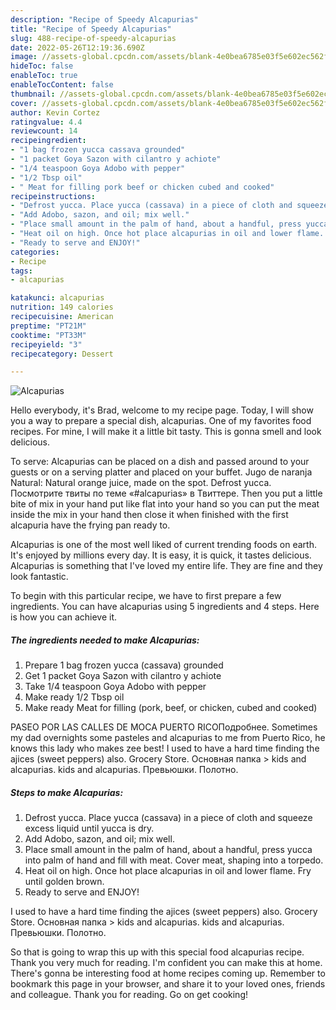 ```yaml
---
description: "Recipe of Speedy Alcapurias"
title: "Recipe of Speedy Alcapurias"
slug: 488-recipe-of-speedy-alcapurias
date: 2022-05-26T12:19:36.690Z
image: //assets-global.cpcdn.com/assets/blank-4e0bea6785e03f5e602ec562f230caae08da540cada707380b4fe1bbebba43da.png
hideToc: false
enableToc: true
enableTocContent: false
thumbnail: //assets-global.cpcdn.com/assets/blank-4e0bea6785e03f5e602ec562f230caae08da540cada707380b4fe1bbebba43da.png
cover: //assets-global.cpcdn.com/assets/blank-4e0bea6785e03f5e602ec562f230caae08da540cada707380b4fe1bbebba43da.png
author: Kevin Cortez
ratingvalue: 4.4
reviewcount: 14
recipeingredient:
- "1 bag frozen yucca cassava grounded"
- "1 packet Goya Sazon with cilantro y achiote"
- "1/4 teaspoon Goya Adobo with pepper"
- "1/2 Tbsp oil"
- " Meat for filling pork beef or chicken cubed and cooked"
recipeinstructions:
- "Defrost yucca. Place yucca (cassava) in a piece of cloth and squeeze excess liquid until yucca is dry."
- "Add Adobo, sazon, and oil; mix well."
- "Place small amount in the palm of hand, about a handful, press yucca into palm of hand and fill with meat. Cover meat, shaping into a torpedo."
- "Heat oil on high. Once hot place alcapurias in oil and lower flame. Fry until golden brown."
- "Ready to serve and ENJOY!"
categories:
- Recipe
tags:
- alcapurias

katakunci: alcapurias 
nutrition: 149 calories
recipecuisine: American
preptime: "PT21M"
cooktime: "PT33M"
recipeyield: "3"
recipecategory: Dessert

---
```



![Alcapurias](//assets-global.cpcdn.com/assets/blank-4e0bea6785e03f5e602ec562f230caae08da540cada707380b4fe1bbebba43da.png)

Hello everybody, it's Brad, welcome to my recipe page. Today, I will show you a way to prepare a special dish, alcapurias. One of my favorites food recipes. For mine, I will make it a little bit tasty. This is gonna smell and look delicious.

To serve: Alcapurias can be placed on a dish and passed around to your guests or on a serving platter and placed on your buffet. Jugo de naranja Natural: Natural orange juice, made on the spot. Defrost yucca. Посмотрите твиты по теме «#alcapurias» в Твиттере. Then you put a little bite of mix in your hand put like flat into your hand so you can put the meat inside the mix in your hand then close it when finished with the first alcapuria have the frying pan ready to.

Alcapurias is one of the most well liked of current trending foods on earth. It's enjoyed by millions every day. It is easy, it is quick, it tastes delicious. Alcapurias is something that I've loved my entire life. They are fine and they look fantastic.


To begin with this particular recipe, we have to first prepare a few ingredients. You can have alcapurias using 5 ingredients and 4 steps. Here is how you can achieve it.

<!--inarticleads1-->

##### The ingredients needed to make Alcapurias:

1. Prepare 1 bag frozen yucca (cassava) grounded
1. Get 1 packet Goya Sazon with cilantro y achiote
1. Take 1/4 teaspoon Goya Adobo with pepper
1. Make ready 1/2 Tbsp oil
1. Make ready  Meat for filling (pork, beef, or chicken, cubed and cooked)


PASEO POR LAS CALLES DE MOCA PUERTO RICOПодробнее. Sometimes my dad overnights some pasteles and alcapurias to me from Puerto Rico, he knows this lady who makes zee best! I used to have a hard time finding the ajices (sweet peppers) also. Grocery Store. Основная папка &gt; kids and alcapurias. kids and alcapurias. Превьюшки. Полотно. 

<!--inarticleads2-->

##### Steps to make Alcapurias:

1. Defrost yucca. Place yucca (cassava) in a piece of cloth and squeeze excess liquid until yucca is dry.
1. Add Adobo, sazon, and oil; mix well.
1. Place small amount in the palm of hand, about a handful, press yucca into palm of hand and fill with meat. Cover meat, shaping into a torpedo.
1. Heat oil on high. Once hot place alcapurias in oil and lower flame. Fry until golden brown.
1. Ready to serve and ENJOY!

I used to have a hard time finding the ajices (sweet peppers) also. Grocery Store. Основная папка &gt; kids and alcapurias. kids and alcapurias. Превьюшки. Полотно. 

So that is going to wrap this up with this special food alcapurias recipe. Thank you very much for reading. I'm confident you can make this at home. There's gonna be interesting food at home recipes coming up. Remember to bookmark this page in your browser, and share it to your loved ones, friends and colleague. Thank you for reading. Go on get cooking!
